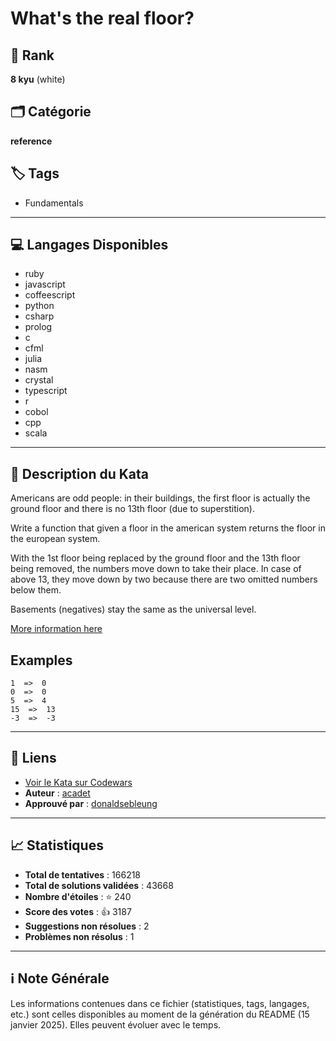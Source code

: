 # What's the real floor?

## 🏅 Rank
**8 kyu** (white)

## 🗂️ Catégorie
**reference**

## 🏷️ Tags
- Fundamentals

---

## 💻 Langages Disponibles
- ruby
- javascript
- coffeescript
- python
- csharp
- prolog
- c
- cfml
- julia
- nasm
- crystal
- typescript
- r
- cobol
- cpp
- scala

---

## 📜 Description du Kata

Americans are odd people: in their buildings, the first floor is actually the ground floor and there is no 13th floor (due to superstition).

Write a function that given a floor in the american system returns the floor in the european system.

With the 1st floor being replaced by the ground floor and the 13th floor being removed, the numbers move down to take their place. In case of above 13, they move down by two because there are two omitted numbers below them.

Basements (negatives) stay the same as the universal level.

[More information here](https://en.wikipedia.org/wiki/Storey#European_scheme)

## Examples

```
1  =>  0 
0  =>  0
5  =>  4
15  =>  13
-3  =>  -3
```


---

## 🔗 Liens
- [Voir le Kata sur Codewars](https://www.codewars.com/kata/574b3b1599d8f897470018f6)
- **Auteur** : [acadet](https://www.codewars.com/users/acadet)
- **Approuvé par** : [donaldsebleung](https://www.codewars.com/users/donaldsebleung)

---

## 📈 Statistiques
- **Total de tentatives** : 166218
- **Total de solutions validées** : 43668
- **Nombre d'étoiles** : ⭐ 240
- **Score des votes** : 👍 3187
- **Suggestions non résolues** : 2
- **Problèmes non résolus** : 1

---

## ℹ️ Note Générale
Les informations contenues dans ce fichier (statistiques, tags, langages, etc.) sont celles disponibles au moment de la génération du README (15 janvier 2025). Elles peuvent évoluer avec le temps.

